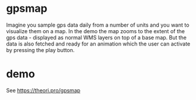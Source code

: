 # gpsmap
Imagine you sample gps data daily from a number of units and you want to visualize them on a map. In the demo the map zooms to the extent of the gps data - displayed as normal WMS layers on top of a base map. But the data is also fetched and ready for an animation which the user can activate by pressing the play button.

# demo
See https://theori.pro/gpsmap
